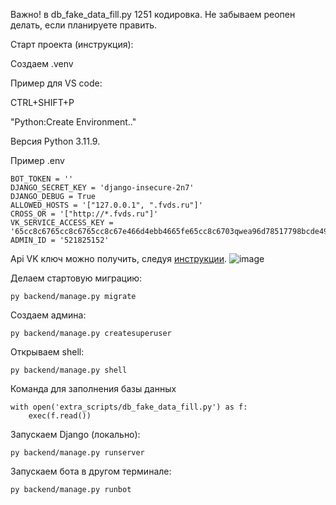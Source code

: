 Важно!
в db_fake_data_fill.py 1251 кодировка.
Не забываем реопен делать, если планируете править.

Старт проекта (инструкция):

Создаем .venv 

Пример для VS code:

CTRL+SHIFT+P

"Python:Create Environment.."

Версия Python 3.11.9.

Пример .env

```
BOT_TOKEN = ''
DJANGO_SECRET_KEY = 'django-insecure-2n7'
DJANGO_DEBUG = True
ALLOWED_HOSTS = '["127.0.0.1", ".fvds.ru"]'
CROSS_OR = '["http://*.fvds.ru"]'
VK_SERVICE_ACCESS_KEY = '65cc8c6765cc8c6765cc8c67e466d4ebb4665fe65cc8c6703qwea96d78517798bcde495'
ADMIN_ID = '521825152'
```

Api VK ключ можно получить, следуя [инструкции](https://id.vk.com/about/business/go/docs/ru/vkid/latest/vk-id/connection/tokens/service-token).
![image](https://github.com/user-attachments/assets/5bbb9c90-bf51-44eb-b188-076055885933)


Делаем стартовую миграцию:
```
py backend/manage.py migrate
```
Создаем админа:
```
py backend/manage.py createsuperuser
```
Открываем shell:
```
py backend/manage.py shell
```
Команда для заполнения базы данных
```
with open('extra_scripts/db_fake_data_fill.py') as f:
    exec(f.read())
```

Запускаем Django (локально):
```
py backend/manage.py runserver
```
Запускаем бота в другом терминале:
```
py backend/manage.py runbot
```
